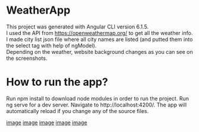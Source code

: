# WeatherApp

This project was generated with Angular CLI version 6.1.5.<br/>
I used the API from https://openweathermap.org/ to get all the weather info.<br/>
I made city list json file where all city names are listed (and putted them into the select tag with help of ngModel).<br/>
Depending on the weather, website background changes as you can see on the screenshots.<br/>
# How to run the app?<br/> 
Run npm install to download node modules in order to run the project. Run ng serve for a dev server. Navigate to http://localhost:4200/. The app will automatically reload if you change any of the source files.

[image](https://github.com/oskarrr991/WeatherApp/blob/master/screenshots/1.png)
[image](https://github.com/oskarrr991/WeatherApp/blob/master/screenshots/2.png)
[image](https://github.com/oskarrr991/WeatherApp/blob/master/screenshots/3.png)
[image](https://github.com/oskarrr991/WeatherApp/blob/master/screenshots/4.png)
[image](https://github.com/oskarrr991/WeatherApp/blob/master/screenshots/5.png)
